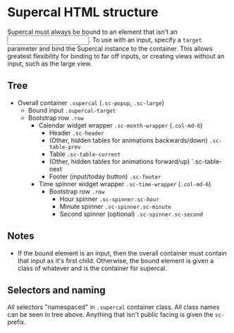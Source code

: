 # Supercal HTML structure

Supercal must always be bound to an element that isn't an <input>. To use with an input, specify a `target` parameter and bind the Supercal instance to the container. This allows greatest flexibility for binding to far off inputs, or creating views without an input, such as the large view.

## Tree

- Overall container `.supercal` (`.sc-popup`, `.sc-large`)
	- Bound input `.supercal-target`
	- Bootstrap row `.row`
		- Calendar widget wrapper `.sc-month-wrapper` (`.col-md-6`)
			- Header `.sc-header`
			- (Other, hidden tables for animations backwards/down) `.sc-table-prev`
			- Table `.sc-table-current`
			- (Other, hidden tables for animations forward/up) `.sc-table-next
			- Footer (input/today button) `.sc-footer`
		- Time spinner widget wrapper `.sc-time-wrapper` (`.col-md-6`)
			- Bootstrap row `.row`
				- Hour spinner `.sc-spinner.sc-hour`
				- Minute spinner `.sc-spinner.sc-minute`
				- Second spinner (optional) `.sc-spinner.sc-second`

## Notes

- If the bound element is an input, then the overall container must contain that input as it's first child. Otherwise, the bound element is given a class of whatever and is the container for supercal.

## Selectors and naming

All selectors "namespaced" in `.supercal` container class. All class names can be seen in tree above. Anything that isn't public facing is given the `sc-` prefix.